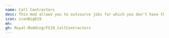 ```yaml
---
name: Call Contractors
desc: This mod allows you to outsource jobs for which you don't have the time or equipment to contractors.
icon: iconBig019
mh: 
gh: Royal-Modding/FS19_CallContractors
---
```

